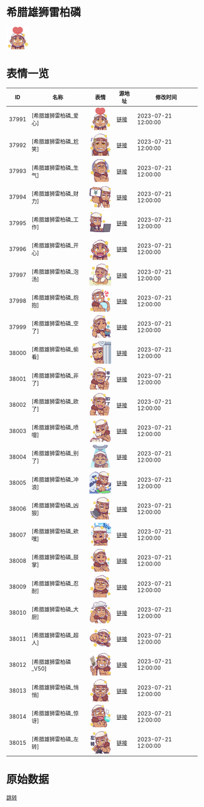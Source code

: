 # 希腊雄狮雷柏磷

<img src="./cover.png" height="60" alt="cover" />

# 表情一览

|ID|名称|表情|源地址|修改时间|
|----|----|----|----|----|
|37991|[希腊雄狮雷柏磷_爱心]|<img src="./pic/037991_%5B希腊雄狮雷柏磷_爱心%5D.png" height="60" alt="爱心"/>|[链接](https://i0.hdslb.com/bfs/garb/de430af07d4bdeac96171ba224eeffc97d9e0cdb.png)|2023-07-21 12:00:00|
|37992|[希腊雄狮雷柏磷_尬笑]|<img src="./pic/037992_%5B希腊雄狮雷柏磷_尬笑%5D.png" height="60" alt="尬笑"/>|[链接](https://i0.hdslb.com/bfs/garb/c92c67ad4dcdd45d6db4eee2afa31512f2b80a83.png)|2023-07-21 12:00:00|
|37993|[希腊雄狮雷柏磷_生气]|<img src="./pic/037993_%5B希腊雄狮雷柏磷_生气%5D.png" height="60" alt="生气"/>|[链接](https://i0.hdslb.com/bfs/garb/78bbc0599f80b3c08a908c7a8baa259631b92b91.png)|2023-07-21 12:00:00|
|37994|[希腊雄狮雷柏磷_财力]|<img src="./pic/037994_%5B希腊雄狮雷柏磷_财力%5D.png" height="60" alt="财力"/>|[链接](https://i0.hdslb.com/bfs/garb/bd63ab5e902d855a5f8a19188945d7b3909cbfca.png)|2023-07-21 12:00:00|
|37995|[希腊雄狮雷柏磷_工作]|<img src="./pic/037995_%5B希腊雄狮雷柏磷_工作%5D.png" height="60" alt="工作"/>|[链接](https://i0.hdslb.com/bfs/garb/dff0f7e4831f365b0a553fba47923535bc2f2e63.png)|2023-07-21 12:00:00|
|37996|[希腊雄狮雷柏磷_开心]|<img src="./pic/037996_%5B希腊雄狮雷柏磷_开心%5D.png" height="60" alt="开心"/>|[链接](https://i0.hdslb.com/bfs/garb/8ea66466657dde84a6cd75efa0af26369e29dede.png)|2023-07-21 12:00:00|
|37997|[希腊雄狮雷柏磷_泡汤]|<img src="./pic/037997_%5B希腊雄狮雷柏磷_泡汤%5D.png" height="60" alt="泡汤"/>|[链接](https://i0.hdslb.com/bfs/garb/0e95bf4852faaf6fe04c8a8c80053907a96800ce.png)|2023-07-21 12:00:00|
|37998|[希腊雄狮雷柏磷_抱抱]|<img src="./pic/037998_%5B希腊雄狮雷柏磷_抱抱%5D.png" height="60" alt="抱抱"/>|[链接](https://i0.hdslb.com/bfs/garb/e415164fd9e53e78c10e89020919157e154d5ba3.png)|2023-07-21 12:00:00|
|37999|[希腊雄狮雷柏磷_空了]|<img src="./pic/037999_%5B希腊雄狮雷柏磷_空了%5D.png" height="60" alt="空了"/>|[链接](https://i0.hdslb.com/bfs/garb/79b60d4520aca5a02acf4f22995603ffc3e03bbc.png)|2023-07-21 12:00:00|
|38000|[希腊雄狮雷柏磷_偷看]|<img src="./pic/038000_%5B希腊雄狮雷柏磷_偷看%5D.png" height="60" alt="偷看"/>|[链接](https://i0.hdslb.com/bfs/garb/60be417344b1b134936c1c874cf5e906f2ac645a.png)|2023-07-21 12:00:00|
|38001|[希腊雄狮雷柏磷_非了]|<img src="./pic/038001_%5B希腊雄狮雷柏磷_非了%5D.png" height="60" alt="非了"/>|[链接](https://i0.hdslb.com/bfs/garb/e60069260a74a92cce7492aabcf7766898a0bf44.png)|2023-07-21 12:00:00|
|38002|[希腊雄狮雷柏磷_欧了]|<img src="./pic/038002_%5B希腊雄狮雷柏磷_欧了%5D.png" height="60" alt="欧了"/>|[链接](https://i0.hdslb.com/bfs/garb/91ed72f5270df43fe2ddab613183b54a86f6ee3c.png)|2023-07-21 12:00:00|
|38003|[希腊雄狮雷柏磷_喷嚏]|<img src="./pic/038003_%5B希腊雄狮雷柏磷_喷嚏%5D.png" height="60" alt="喷嚏"/>|[链接](https://i0.hdslb.com/bfs/garb/7a883f1e8bd333924b3d883beb350a875320f8af.png)|2023-07-21 12:00:00|
|38004|[希腊雄狮雷柏磷_别了]|<img src="./pic/038004_%5B希腊雄狮雷柏磷_别了%5D.png" height="60" alt="别了"/>|[链接](https://i0.hdslb.com/bfs/garb/e41c75655236e835798b2437e81dc6dc367f550b.png)|2023-07-21 12:00:00|
|38005|[希腊雄狮雷柏磷_冲浪]|<img src="./pic/038005_%5B希腊雄狮雷柏磷_冲浪%5D.png" height="60" alt="冲浪"/>|[链接](https://i0.hdslb.com/bfs/garb/ae29c2971d2512f4efd99c7b49b7a550f05d3063.png)|2023-07-21 12:00:00|
|38006|[希腊雄狮雷柏磷_凶狠]|<img src="./pic/038006_%5B希腊雄狮雷柏磷_凶狠%5D.png" height="60" alt="凶狠"/>|[链接](https://i0.hdslb.com/bfs/garb/0e2bbb7ff1901529cbaaafcd70cfbc285b4379b8.png)|2023-07-21 12:00:00|
|38007|[希腊雄狮雷柏磷_欸嘿]|<img src="./pic/038007_%5B希腊雄狮雷柏磷_欸嘿%5D.png" height="60" alt="欸嘿"/>|[链接](https://i0.hdslb.com/bfs/garb/fb02fa01a642654ec2a3ce6a584a466b90e2c4c3.png)|2023-07-21 12:00:00|
|38008|[希腊雄狮雷柏磷_鼓掌]|<img src="./pic/038008_%5B希腊雄狮雷柏磷_鼓掌%5D.png" height="60" alt="鼓掌"/>|[链接](https://i0.hdslb.com/bfs/garb/81653fced786c8cce9746971d95b8edc0b0ac5cc.png)|2023-07-21 12:00:00|
|38009|[希腊雄狮雷柏磷_忍耐]|<img src="./pic/038009_%5B希腊雄狮雷柏磷_忍耐%5D.png" height="60" alt="忍耐"/>|[链接](https://i0.hdslb.com/bfs/garb/0e20f51b27937028b26e62f6322a1fa062ab84d5.png)|2023-07-21 12:00:00|
|38010|[希腊雄狮雷柏磷_大厨]|<img src="./pic/038010_%5B希腊雄狮雷柏磷_大厨%5D.png" height="60" alt="大厨"/>|[链接](https://i0.hdslb.com/bfs/garb/074284323e02f5562cddbe137d1f74c11fc51cf5.png)|2023-07-21 12:00:00|
|38011|[希腊雄狮雷柏磷_超人]|<img src="./pic/038011_%5B希腊雄狮雷柏磷_超人%5D.png" height="60" alt="超人"/>|[链接](https://i0.hdslb.com/bfs/garb/7a53d8666624325cd9e31f94c23f16056eead443.png)|2023-07-21 12:00:00|
|38012|[希腊雄狮雷柏磷_V50]|<img src="./pic/038012_%5B希腊雄狮雷柏磷_V50%5D.png" height="60" alt="V50"/>|[链接](https://i0.hdslb.com/bfs/garb/e03f612c8d6538f09a98f670d1cfe92bb20b2ed7.png)|2023-07-21 12:00:00|
|38013|[希腊雄狮雷柏磷_悄悄]|<img src="./pic/038013_%5B希腊雄狮雷柏磷_悄悄%5D.png" height="60" alt="悄悄"/>|[链接](https://i0.hdslb.com/bfs/garb/4a1277e94b08bbbe99230427d44db6aa1ddb5e4c.png)|2023-07-21 12:00:00|
|38014|[希腊雄狮雷柏磷_惊讶]|<img src="./pic/038014_%5B希腊雄狮雷柏磷_惊讶%5D.png" height="60" alt="惊讶"/>|[链接](https://i0.hdslb.com/bfs/garb/5ec5d4535cd1acedd8df27f8da9f71538333c9a7.png)|2023-07-21 12:00:00|
|38015|[希腊雄狮雷柏磷_左转]|<img src="./pic/038015_%5B希腊雄狮雷柏磷_左转%5D.png" height="60" alt="左转"/>|[链接](https://i0.hdslb.com/bfs/garb/f509d22c73a196207152faf61746285526718f3a.png)|2023-07-21 12:00:00|

# 原始数据

[跳转](./raw.json)

